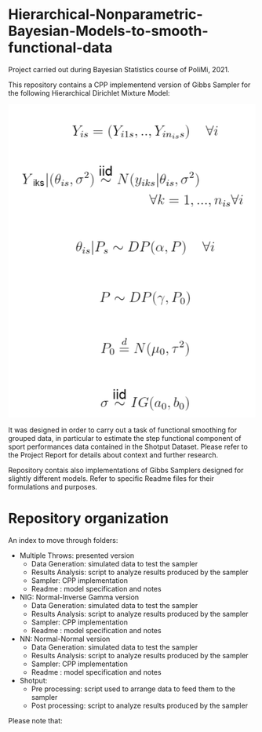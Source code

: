 # Hierarchical-Nonparametric-Bayesian-Models-to-smooth-functional-data
Project carried out during Bayesian Statistics course of PoliMi, 2021.

This repository contains a CPP implementend version of Gibbs Sampler for the following Hierarchical Dirichlet Mixture Model:



![plot](Img/formulareadme.PNG)



It was designed in order to carry out a task of functional smoothing for grouped data, in particular to estimate the step functional component of sport performances 
data contained in the Shotput Dataset. Please refer to the Project Report for details about context and further research.

Repository contais also implementations of Gibbs Samplers designed for slightly different models. Refer to specific Readme files for their formulations and purposes.

# Repository organization
An index to move through folders:

* Multiple Throws: presented version
   * Data Generation: simulated data to test the sampler
   * Results Analysis: script to analyze results produced by the sampler
   * Sampler: CPP implementation 
   * Readme : model specification and notes
* NIG: Normal-Inverse Gamma version
   * Data Generation: simulated data to test the sampler
   * Results Analysis: script to analyze results produced by the sampler
   * Sampler: CPP implementation
   * Readme : model specification and notes
* NN: Normal-Normal version
   * Data Generation: simulated data to test the sampler
   * Results Analysis: script to analyze results produced by the sampler
   * Sampler: CPP implementation
   * Readme : model specification and notes
* Shotput: 
   * Pre processing: script used to arrange data to feed them to the sampler
   * Post processing: script to analyze results produced by the sampler
   
Please note that:

   







